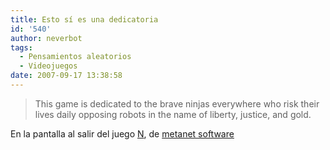 ```yaml
---
title: Esto sí es una dedicatoria
id: '540'
author: neverbot
tags:
  - Pensamientos aleatorios
  - Videojuegos
date: 2007-09-17 13:38:58
---
```


> This game is dedicated to the brave ninjas everywhere who risk their lives daily opposing robots in the name of liberty, justice, and gold.

En la pantalla al salir del juego [N](http://www.harveycartel.org/metanet/n.html), de [metanet software](http://www.harveycartel.org/metanet/)